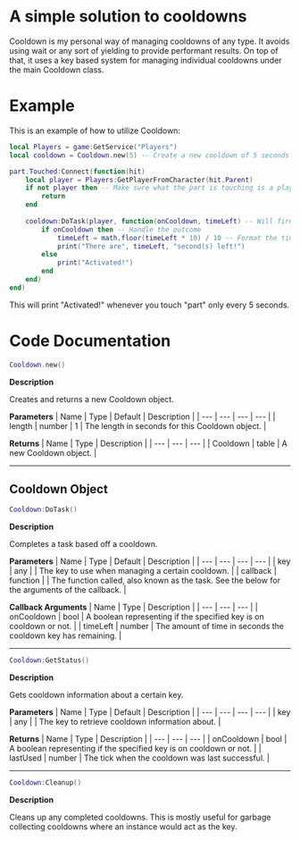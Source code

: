 # A simple solution to cooldowns
Cooldown is my personal way of managing cooldowns of any type. It avoids using wait or any sort of yielding to provide performant results. On top of that, it uses a key based system for managing individual cooldowns under the main Cooldown class.

# Example

This is an example of how to utilize Cooldown:
```lua
local Players = game:GetService("Players")
local cooldown = Cooldown.new(5) -- Create a new cooldown of 5 seconds

part.Touched:Connect(function(hit)
	local player = Players:GetPlayerFromCharacter(hit.Parent)
	if not player then -- Make sure what the part is touching is a player
		return
	end
	
	cooldown:DoTask(player, function(onCooldown, timeLeft) -- Will fire with information about the cooldown
		if onCooldown then -- Handle the outcome
			timeLeft = math.floor(timeLeft * 10) / 10 -- Format the time
			print("There are", timeLeft, "second(s) left!")
		else
			print("Activated!")
		end
	end)
end)
```
This will print "Activated!" whenever you touch "part" only every 5 seconds.

# Code Documentation

```lua
Cooldown.new()
```

**Description** <div>
Creates and returns a new Cooldown object.

**Parameters**
| Name | Type | Default | Description |
| --- | --- | --- | --- |
| length | number | 1 | The length in seconds for this Cooldown object. |

**Returns**
| Name | Type | Description |
| --- | --- | --- |
| Cooldown | table | A new Cooldown object. |

---

## Cooldown Object

```lua
Cooldown:DoTask()
```

**Description** <div>
Completes a task based off a cooldown.

**Parameters**
| Name | Type | Default | Description |
| --- | --- | --- | --- |
| key | any | | The key to use when managing a certain cooldown. |
| callback | function | | The function called, also known as the task. See the below for the arguments of the callback. |

**Callback Arguments**
| Name | Type | Description |
| --- | --- | --- |
| onCooldown | bool | A boolean representing if the specified key is on cooldown or not. |
| timeLeft | number | The amount of time in seconds the cooldown key has remaining. |

---

```lua
Cooldown:GetStatus()
```

**Description** <div>
Gets cooldown information about a certain key.

**Parameters**
| Name | Type | Default | Description |
| --- | --- | --- | --- |
| key | any | | The key to retrieve cooldown information about. |

**Returns**
| Name | Type | Description |
| --- | --- | --- |
| onCooldown | bool | A boolean representing if the specified key is on cooldown or not. |
| lastUsed | number | The tick when the cooldown was last successful. |

---

```lua
Cooldown:Cleanup()
```

**Description** <div>
Cleans up any completed cooldowns. This is mostly useful for garbage collecting cooldowns where an instance would act as the key.
